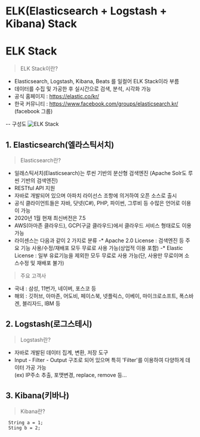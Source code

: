 ELK(Elasticsearch + Logstash + Kibana) Stack
===================

# ELK Stack
> ELK Stack이란?
- Elasticsearch, Logstash, Kibana, Beats 를 일컬어 ELK Stack이라 부름
- 데이터를 수집 및 가공한 후 실시간으로 검색, 분석, 시각화 가능
- 공식 홈페이지 : https://elastic.co/kr/ 
- 한국 커뮤니티 : https://www.facebook.com/groups/elasticsearch.kr/ (facebook 그룹)

-- 구성도
![ELK Stack](https://miro.medium.com/max/3064/0*VPlFPpkbPY15EWte.png)


   
## 1. Elasticsearch(엘라스틱서치)
> Elasticsearch란? 
- 일래스틱서치(Elasticsearch)는 루씬 기반의 분산형 검색엔진 (Apache Solr도 루씬 기반의 검색엔진)
- RESTful API 지원
- 자바로 개발되어 있으며 아파치 라이선스 조항에 의거하여 오픈 소스로 출시
- 공식 클라이언트들은 자바, 닷넷(C#), PHP, 파이썬, 그루비 등 수많은 언어로 이용이 가능
- 2020년 1월 현재 최신버전은 7.5
- AWS(아마존 클라우드), GCP(구글 클라우드)에서 클라우드 서비스 형태로도 이용 가능
- 라이센스는 다음과 같이 2 가지로 분류
-* Apache 2.0 License : 검색엔진 등 주요 기능 사용/수정/재배포 모두 무료로 사용 가능(상업적 이용 포함) 
-* Elastic License : 일부 유료기능을 제외한 모두 무료로 사용 가능(단, 사용만 무료이며 소스수정 및 재배포 불가)
   
> 주요 고객사
- 국내 : 삼성, 11번가, 네이버, 포스코 등
- 해외 : 깃허브, 아마존, 어도비, 페이스북, 넷플릭스, 이베이, 마이크로소프트, 폭스바겐, 블리자드, IBM 등


## 2. Logstash(로그스테시)
> Logstash란? 
- 자바로 개발된 데이터 집계, 변환, 저장 도구
- Input - Filter - Output 구조로 되어 있으며 특히 'Filter'를 이용하여 다양하게 데이터 가공 가능   
(ex) IP주소 추출, 포맷변경, replace, remove 등...

## 3. Kibana(키바나)
> Kibana란?
```
 String a = 1;
 Sting b = 2;
```
